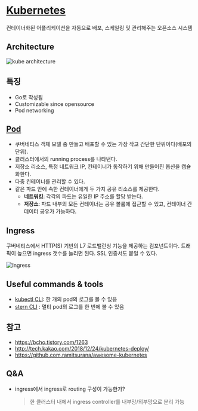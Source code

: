 # [Kubernetes](https://kubernetes.io/ko/)
컨테이너화된 어플리케이션을 자동으로 배포, 스케일링 및 관리해주는 오픈소스 시스템

## Architecture
![kube architecture](https://1.bp.blogspot.com/-VMBcuIeUCx0/W26-OBALRvI/AAAAAAAABho/ayhh3n6DgHYl_SY9CLece-B-JQs1fTq3QCLcBGAs/s640/kubernetes%2Barchitecture%2Bexplained.jpg)

## 특징
- Go로 작성됨
- Customizable since opensource
- Pod networking

## [Pod](https://kubernetes.io/ko/docs/concepts/workloads/pods/pod-overview/)
- 쿠버네티스 객체 모델 중 만들고 배포할 수 있는 가장 작고 간단한 단위이다(배포의 단위).
- 클러스터에서의 running process를 나타낸다.
- 저장소 리소스, 특정 네트워크 IP, 컨테이너가 동작하기 위해 만들어진 옵션을 캡슐화한다.
- 다중 컨테이너를 관리할 수 있다.
- 같은 파드 안에 속한 컨테이너에게 두 가지 공유 리소스를 제공한다.
  - **네트워킹**: 각각의 파드는 유일한 IP 주소를 할당 받는다.
  - **저장소**: 파드 내부의 모든 컨테이너는 공유 볼륨에 접근할 수 있고, 컨테이너 간 데이터 공유가 가능하다.

## Ingress
쿠버네티스에서 HTTP(S) 기반의 L7 로드밸런싱 기능을 제공하는 컴포넌트이다.
트래픽이 높으면 ingress 갯수를 늘리면 된다.
SSL 인증서도 붙일 수 있다.

![Ingress](https://t1.daumcdn.net/cfile/tistory/99EF73395B2D16940A)

## Useful commands & tools
- [kubectl CLI](https://kubernetes.io/docs/reference/kubectl/overview/): 한 개의 pod의 로그를 볼 수 있음
- [stern CLI](https://github.com/wercker/stern) : 멀티 pod의 로그를 한 번에 볼 수 있음

## 참고
- https://bcho.tistory.com/1263
- http://tech.kakao.com/2018/12/24/kubernetes-deploy/
- https://github.com.ramitsurana/awesome-kubernetes

## Q&A
- ingress에서 ingress로 routing 구성이 가능한가?
  > 한 클러스터 내에서 ingress controller를 내부망/외부망으로 분리 가능

